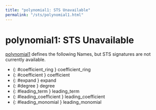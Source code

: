 ```yaml
---
title: "polynomial1: STS Unavailable"
permalink: "/sts/polynomial1.html"
---
```


# polynomial1: STS Unavailable


[polynomial1](/cd/polynomial1)
defines the following Names, but STS signatures are not currently available.


 *  {: #coefficient_ring  } coefficient_ring 
 *  {: #coefficient  } coefficient 
 *  {: #expand } expand
 *  {: #degree } degree
 *  {: #leading_term } leading_term
 *  {: #leading_coefficient } leading_coefficient
 *  {: #leading_monomial } leading_monomial